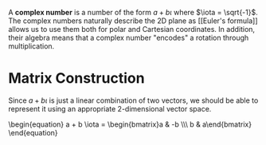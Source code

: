 A **complex number** is a number of the form $a+ b \iota$ where $\iota = \sqrt{-1}$. The complex numbers naturally describe the 2D plane as [[Euler's formula]] allows us to use them both for polar and Cartesian coordinates. In addition, their algebra means that a complex number "encodes" a rotation through multiplication.

# Matrix Construction

Since $a + b\iota$ is just a linear combination of two vectors, we should be able to represent it using an appropriate 2-dimensional vector space. 

\begin{equation}
a + b \iota = \begin{bmatrix}a & -b \\\\\ b & a\end{bmatrix}
\end{equation}
